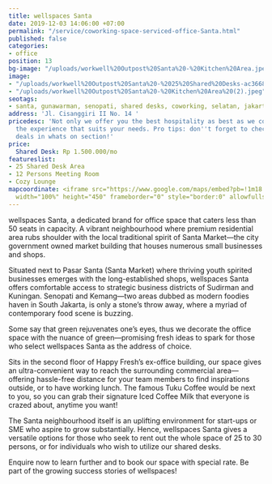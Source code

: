```yaml
---
title: wellspaces Santa
date: 2019-12-03 14:06:00 +07:00
permalink: "/service/coworking-space-serviced-office-Santa.html"
published: false
categories:
- office
position: 13
bg-image: "/uploads/workwell%20Outpost%20Santa%20-%20Kitchen%20Area.jpeg"
image:
- "/uploads/workwell%20Outpost%20Santa%20-%2025%20Shared%20Desks-ac3668.jpeg"
- "/uploads/workwell%20Outpost%20Santa%20-%20Kitchen%20Area%20(2).jpeg"
seotags:
- santa, gunawarman, senopati, shared desks, coworking, selatan, jakarta, office space
address: 'Jl. Cisanggiri II No. 14 '
pricedesc: 'Not only we offer you the best hospitality as best as we could, but also
  the experience that suits your needs. Pro tips: don''t forget to check out our special
  deals in whats on section!'
price:
  Shared Desk: Rp 1.500.000/mo
featureslist:
- 25 Shared Desk Area
- 12 Persons Meeting Room
- Cozy Lounge
mapcoordinate: <iframe src="https://www.google.com/maps/embed?pb=!1m18!1m12!1m3!1d3966.178042714548!2d106.81054095008983!3d-6.240250562820628!2m3!1f0!2f0!3f0!3m2!1i1024!2i768!4f13.1!3m3!1m2!1s0x2e69f160da132cb5%3A0x697c994aef251890!2sJl.+Cisanggiri+II+No.14%2C+Petogogan%2C+Kby.+Baru%2C+Kota+Jakarta+Selatan%2C+Daerah+Khusus+Ibukota+Jakarta+12170!5e0!3m2!1sen!2sid!4v1526527296375"
  width="100%" height="450" frameborder="0" style="border:0" allowfullscreen></iframe>
---
```


wellspaces Santa, a dedicated brand for office space that caters less than 50 seats in capacity. A vibrant neighbourhood where premium residential area rubs shoulder with the local traditional spirit of Santa Market—the city government owned market building that houses numerous small businesses and shops.

Situated next to Pasar Santa (Santa Market) where thriving youth spirited businesses emerges with the long-established shops, wellspaces Santa offers comfortable access to strategic business districts of Sudirman and Kuningan. Senopati and Kemang—two areas dubbed as modern foodies haven in South Jakarta, is only a stone’s throw away, where a myriad of contemporary food scene is buzzing.

Some say that green rejuvenates one’s eyes, thus we decorate the office space with the nuance of green—promising fresh ideas to spark for those who select wellspaces Santa as the address of choice.

Sits in the second floor of Happy Fresh’s ex-office building, our space gives an ultra-convenient way to reach the surrounding commercial area—offering hassle-free distance for your team members to find inspirations outside, or to have working lunch. The famous Tuku Coffee would be next to you, so you can grab their signature Iced Coffee Milk that everyone is crazed about, anytime you want!

The Santa neighbourhood itself is an uplifting environment for start-ups or SME who aspire to grow substantially. Hence, wellspaces Santa gives a versatile options for those who seek to rent out the whole space of 25 to 30 persons, or for individuals who wish to utilize our shared desks.

Enquire now to learn further and to book our space with special rate. Be part of the growing success stories of wellspaces!

